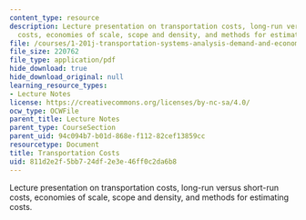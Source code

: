 ```yaml
---
content_type: resource
description: Lecture presentation on transportation costs, long-run versus short-run
  costs, economies of scale, scope and density, and methods for estimating costs.
file: /courses/1-201j-transportation-systems-analysis-demand-and-economics-fall-2008/811d2e2f5bb724df2e3e46ff0c2da6b8_MIT1_201JF08_lec10.pdf
file_size: 220762
file_type: application/pdf
hide_download: true
hide_download_original: null
learning_resource_types:
- Lecture Notes
license: https://creativecommons.org/licenses/by-nc-sa/4.0/
ocw_type: OCWFile
parent_title: Lecture Notes
parent_type: CourseSection
parent_uid: 94c094b7-b01d-868e-f112-82cef13859cc
resourcetype: Document
title: Transportation Costs
uid: 811d2e2f-5bb7-24df-2e3e-46ff0c2da6b8
---
```

Lecture presentation on transportation costs, long-run versus short-run costs, economies of scale, scope and density, and methods for estimating costs.
